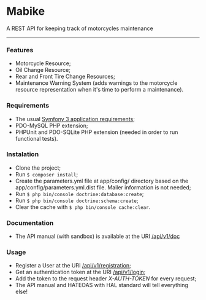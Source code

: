 Mabike
======
A REST API for keeping track of motorcycles maintenance 

--------
### Features
- Motorcycle Resource;
- Oil Change Resource;
- Rear and Front Tire Change Resources;
- Maintenance Warning System  (adds warnings to the motorcycle resource representation when it's time to perform a maintenance).

### Requirements
- The usual [Symfony 3 application requirements](http://symfony.com/doc/3.0/reference/requirements.html);
- PDO-MySQL PHP extension;
- PHPUnit and PDO-SQLite PHP extension (needed in order to run functional tests).

### Instalation
- Clone the project;
- Run ``` $ composer install ```;
- Create the parameters.yml file at app/config/ directory based on the app/config/parameters.yml.dist file. Mailer information is not needed;
- Run ``` $ php bin/console doctrine:database:create ```;
- Run ``` $ php bin/console doctrine:schema:create ```;
- Clear the cache with ``` $ php bin/console cache:clear ```.

### Documentation
- The API manual (with sandbox) is available at the URI [/api/v1/doc](/api/v1/doc)

### Usage
- Register a User at the URI [/api/v1/registration](/api/v1/registration);
- Get an authentication token at the URI  [/api/v1/login](/api/v1/login);
- Add the token to the request header *X-AUTH-TOKEN* for every request;
- The API manual and HATEOAS with HAL standard will tell everything else!

